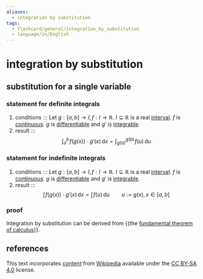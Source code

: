 ```yaml
---
aliases:
  - integration by substitution
tags:
  - flashcard/general/integration_by_substitution
  - language/in/English
---
```


# integration by substitution

## substitution for a single variable

### statement for definite integrals

1. conditions ::: Let $g: [a, b] \to I, f: I \to \mathbb{R}$. $I \subseteq \mathbb{R}$ is a real [interval](interval%20(mathematics).md). $f$ is [continuous](continuous%20function.md). $g$ is [differentiable](differentiable%20function.md) and $g'$ is [integrable](integral.md).<!-- flashcard 966534dc-acbf-4b1b-a0b1-acf81b151ca0 --> <!--SR:!2024-12-31,220,321!2024-12-30,208,321-->
2. result ::: $$\int_a^b \! f(g(x)) \cdot g'(x) \,\mathrm{d}x = \int_{g(a)}^{g(b)} \! f(u) \,\mathrm{d}u$$ <!--SR:!2025-03-26,291,330!2024-10-20,162,310-->

### statement for indefinite integrals

1. conditions ::: Let $g: [a, b] \to I, f: I \to \mathbb{R}$. $I \subseteq \mathbb{R}$ is a real [interval](interval%20(mathematics).md). $f$ is [continuous](continuous%20function.md). $g$ is [differentiable](differentiable%20function.md) and $g'$ is [integrable](integral.md).<!-- flashcard 0f7756e3-85b4-48d0-a619-7d8062b916e1 --> <!--SR:!2024-07-25,62,274!2024-10-30,134,314-->
2. result ::: $$\int \! f(g(x)) \cdot g'(x) \,\mathrm{d}x = \int \! f(u) \,\mathrm{d}u \qquad u := g(x), x \in [a, b]$$ <!--SR:!2024-08-22,106,290!2024-12-14,194,310-->

### proof

Integration by substitution can be derived from {{the [fundamental theorem of calculus](fundamental%20theorem%20of%20calculus.md)}}. <!--SR:!2024-07-23,73,334-->

## references

This text incorporates [content](https://en.wikipedia.org/wiki/integration_by_substitution) from [Wikipedia](Wikipedia.md) available under the [CC BY-SA 4.0](https://creativecommons.org/licenses/by-sa/4.0/) license.
